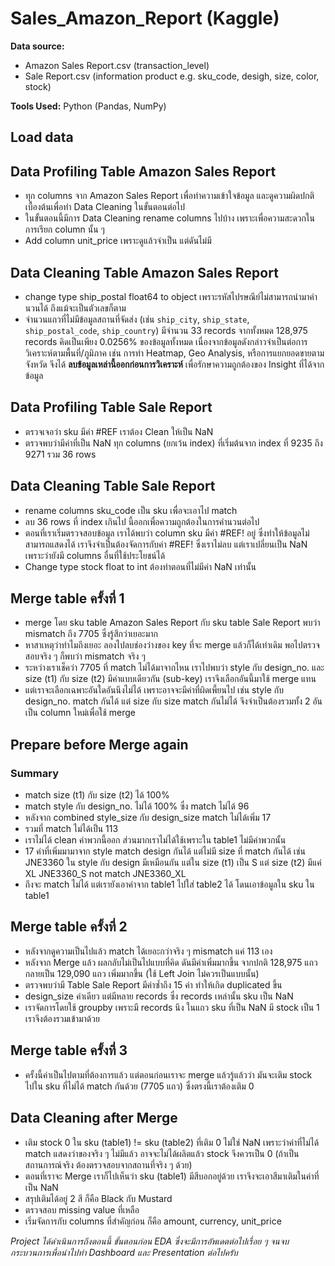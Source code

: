 # Sales_Amazon_Report (Kaggle)
**Data source:**
- Amazon Sales Report.csv (transaction_level)
- Sale Report.csv (information product e.g. sku_code, desigh, size, color, stock)

**Tools Used:** Python (Pandas, NumPy)

## Load data

## Data Profiling Table Amazon Sales Report
- ทุก columns จาก Amazon Sales Report เพื่อทำความเข้าใจข้อมูล และดูความผิดปกติเบื้องต้นเพื่อทำ Data Cleaning ในขั้นตอนต่อไป
- ในขั้นตอนนี้มีการ Data Cleaning rename columns ไปบ้าง เพราะเพื่อความสะดวกในการเรียก column นั้น ๆ
- Add column unit_price เพราะดูแล้วจำเป็น แต่ดันไม่มี
## Data Cleaning Table Amazon Sales Report
- change type ship_postal float64 to object เพราะรหัสไปรษณีย์ไม่สามารถนำมาคำนวนได้ ถึงแม้จะเป็นตัวเลขก็ตาม
- จำนวนแถวที่ไม่มีข้อมูลสถานที่จัดส่ง (เช่น `ship_city`, `ship_state`, `ship_postal_code`, `ship_country`) มีจำนวน 33 records จากทั้งหมด 128,975 records คิดเป็นเพียง 0.0256% ของข้อมูลทั้งหมด เนื่องจากข้อมูลดังกล่าวจำเป็นต่อการวิเคราะห์ตามพื้นที่/ภูมิภาค เช่น การทำ Heatmap, Geo Analysis, หรือการแยกยอดขายตามจังหวัด จึงได้ **ลบข้อมูลเหล่านี้ออกก่อนการวิเคราะห์** เพื่อรักษาความถูกต้องของ Insight ที่ได้จากข้อมูล


## Data Profiling Table Sale Report
- ตรวจเจอว่า sku มีค่า #REF เราต้อง Clean ให้เป็น NaN
- ตรวจพบว่ามีค่าที่เป็น NaN ทุก columns (ยกเว้น index) ที่เริ่มต้นจาก index ที่ 9235 ถึง 9271 รวม 36 rows
## Data Cleaning Table Sale Report
- rename columns sku_code เป็น sku เพื่อจะเอาไป match
- ลบ 36 rows ที่ index เกินไป นี้ออกเพื่อความถูกต้องในการคำนวนต่อไป
- ตอนที่เราเริ่มตรวจสอบข้อมูล เราได้พบว่า column sku มีค่า #REF! อยู่ ซึ่งทำให้ข้อมูลไม่สามารถแสดงได้ เราจึงจำเป็นต้องจัดการกับค่า #REF! ซึ่งเราไม่ลบ แต่เราเปลี่ยนเป็น NaN เพราะว่ายังมี columns อื่นที่ใช้ประโยชน์ได้
- Change type stock float to int ต้องทำตอนที่ไม่มีค่า NaN เท่านั้น

## Merge table ครั้งที่ 1
- merge โดย sku table Amazon Sales Report กับ sku table Sale Report พบว่า mismatch ถึง 7705 ซึ่งรู้สึกว่าเยอะมาก
- หาสาเหตุว่าทำไมถึงเยอะ ลองไปลบช่องว่างของ key ที่จะ merge แล้วก็ได้เท่าเดิม พอไปตรวจสอบจริง ๆ ก็พบว่า mismatch จริง ๆ
- ระหว่างเราเช็คว่า 7705 ที่ match ไม่ได้มาจากไหน เราไปพบว่า style กับ design_no. และ size (t1) กับ size (t2) มีค่าแบบเดียวกัน (sub-key) เราจึงเลือกอันนี้มาใช้ merge แทน
- แต่เราจะเลือกเฉพาะอันใดอันนึงไม่ได้ เพราะอาจจะมีค่าที่ผิดเพี้ยนไป เช่น style กับ design_no. match กันได้ แต่ size กับ size match กันไม่ได้ จึงจำเป็นต้องรวมทั้ง 2 อันเป็น column ใหม่เพื่อใช้ merge

## Prepare before Merge again
### Summary
- match size (t1) กับ size (t2) ได้ 100%
- match style กับ design_no. ไม่ได้ 100% ซึ่ง match ไม่ได้ 96
- หลังจาก combined style_size กับ design_size match ไม่ได้เพิ่ม 17
- รวมที่ match ไม่ได้เป็น 113
- เราไม่ได้ clean ค่าพวกนี้ออก ส่วนมากเราไม่ได้ใช้เพราะใน table1 ไม่มีค่าพวกนั้น
- 17 ค่าที่เพิ่มมามาจาก style match design กันได้ แต่ไม่มี size ที่ match กันได้ เช่น JNE3360 ใน style กับ design มีเหมือนกัน แต่ใน size (t1) เป็น S แต่ size (t2) มีแค่ XL JNE3360_S not match JNE3360_XL
- ถึงจะ match ไม่ได้ แต่เรายังเอาค่าจาก table1 ไปใส่ table2 ได้ โดนเอาข้อมูลใน sku ใน table1

## Merge table ครั้งที่ 2
- หลังจากดูความเป็นไปแล้ว match ได้เยอะกว่าจริง ๆ mismatch แค่ 113 เอง
- หลังจาก Merge แล้ว ผลกลับไม่เป็นไปแบบที่คิด ดันมีค่าเพิ่มมากขึ้น จากปกติ 128,975 แถว กลายเป็น 129,090 แถว เพิ่มมากขึ้น (ใช้ Left Join ไม่ควรเป็นแบบนั้น)
- ตรวจพบว่ามี Table Sale Report มีค่าซ้ำถึง 15 ค่า ทำให้เกิด duplicated ขึ้น
- design_size ค่าเดียว แต่มีหลาย records ซึ่ง records เหล่านั้น sku เป็น NaN
- เราจัดการโดยใช้ groupby เพราะมี records นึง ในแถว sku ที่เป็น NaN มี stock เป็น 1 เราจึงต้องรวมเข้ามาด้วย

## Merge table ครั้งที่ 3
- ครั้งนี้ค่าเป็นไปตามที่ต้องการแล้ว แต่ตอนก่อนเราจะ merge แล้วรู้แล้วว่า มันจะเติม stock ไปใน sku ที่ไม่ได้ match กันด้วย (7705 แถว) ซึ่งตรงนี้เราต้องเติม 0

## Data Cleaning after Merge
- เติม stock 0 ใน sku (table1) != sku (table2) ที่เติม 0 ไม่ใช่ NaN เพราะว่าค่าที่ไม่ได้ match แสดงว่าของจริง ๆ ไม่มีแล้ว อาจจะไม่ได้ผลิตแล้ว stock จึงควรเป็น 0 (ถ้าเป็นสถานการณ์จริง ต้องตรวจสอบจากสถานที่จริง ๆ ด้วย)
- ตอนที่เราจะ Merge เราก็ไปเห็นว่า sku (table1) มีสีบอกอยู่ด้วย เราจึงจะเอาสีมาเติมในค่าที่เป็น NaN
- สรุปเติมได้อยู่ 2 สี ก็คือ Black กับ Mustard
- ตรวจสอบ missing value ที่เหลือ
- เริ่มจัดการกับ columns ที่สำคัญก่อน ก็คือ amount, currency, unit_price

*Project ได้ดำเนินการถึงตอนนี้ ขั้นตอนก่อน EDA ซึ่งจะมีการอัพเดตต่อไปเรื่อย ๆ จนจบกระบวนการเพื่อนำไปทำ Dashboard และ Presentation ต่อไปครับ*

